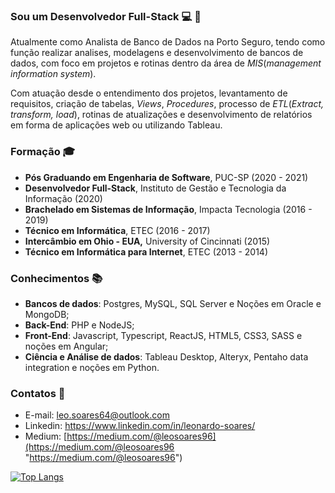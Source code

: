### Sou um Desenvolvedor Full-Stack :computer: :rocket:

Atualmente como Analista de Banco de Dados na Porto Seguro, tendo como função realizar analises, modelagens e desenvolvimento de bancos de dados, com foco em projetos e rotinas dentro da área de *MIS*(*management information system*).

Com atuação desde o entendimento dos projetos, levantamento de requisitos, criação de tabelas, *Views*, *Procedures*, processo de *ETL*(*Extract, transform, load*), rotinas de atualizações e desenvolvimento de relatórios em forma de aplicações web ou utilizando Tableau.


### Formação :mortar_board:
- **Pós Graduando em Engenharia de Software**, PUC-SP (2020 - 2021)
- **Desenvolvedor Full-Stack**, Instituto de Gestão e Tecnologia da Informação (2020)
- **Brachelado em Sistemas de Informação**, Impacta Tecnologia (2016 - 2019)
- **Técnico em Informática**, ETEC (2016 - 2017)
- **Intercâmbio em Ohio - EUA,** University of Cincinnati (2015)
- **Técnico em Informática para Internet**, ETEC (2013 - 2014)

### Conhecimentos :books:
- **Bancos de dados**: Postgres, MySQL, SQL Server e Noções em Oracle e MongoDB;
- **Back-End**: PHP e NodeJS;
- **Front-End**: Javascript, Typescript, ReactJS, HTML5, CSS3, SASS e noções em Angular;
- **Ciência e Análise de dados**: Tableau Desktop, Alteryx, Pentaho data integration e noções em Python.

### Contatos :email:
- E-mail: leo.soares64@outlook.com
- Linkedin: https://www.linkedin.com/in/leonardo-soares/
- Medium: [https://medium.com/@leosoares96](https://medium.com/@leosoares96 "https://medium.com/@leosoares96")


[![Top Langs](https://github-readme-stats.vercel.app/api/top-langs/?username=leosoares96&hide_langs_below=)](https://github.com/leosoares96/github-readme-stats)
